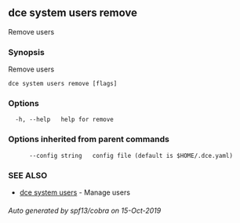 ## dce system users remove

Remove users

### Synopsis

Remove users

```
dce system users remove [flags]
```

### Options

```
  -h, --help   help for remove
```

### Options inherited from parent commands

```
      --config string   config file (default is $HOME/.dce.yaml)
```

### SEE ALSO

* [dce system users](dce_system_users.md)	 - Manage users

###### Auto generated by spf13/cobra on 15-Oct-2019
